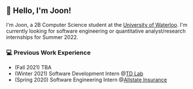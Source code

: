 ## 👋 Hello, I'm Joon!

I'm Joon, a 2B Computer Science student at the [University of Waterloo](https://uwaterloo.ca/). I'm currently looking for software engineering or quantitative analyst/research internships for Summer 2022.

### 💻 Previous Work Experience
- (Fall 2021) TBA
- (Winter 2021) Software Development Intern @[TD Lab](http://tdlab.io/) 
- (Spring 2020) Software Engineering Intern @[Allstate Insurance](https://www.allstate.ca/)



<!--
**Joon7891/Joon7891** is a ✨ _special_ ✨ repository because its `README.md` (this file) appears on your GitHub profile.

Here are some ideas to get you started:

- 🔭 I’m currently working on ...
- 🌱 I’m currently learning ...
- 👯 I’m looking to collaborate on ...
- 🤔 I’m looking for help with ...
- 💬 Ask me about ...
- 📫 How to reach me: ...
- 😄 Pronouns: ...
- ⚡ Fun fact: ...
-->
